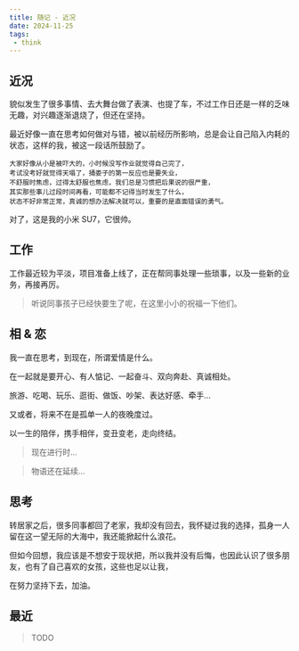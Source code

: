 ```yaml
---
title: 随记 - 近况
date: 2024-11-25
tags:
 - think
---
```


## 近况

貌似发生了很多事情、去大舞台做了表演、也提了车，不过工作日还是一样的乏味无趣，对兴趣逐渐退烧了，但还在坚持。

最近好像一直在思考如何做对与错，被以前经历所影响，总是会让自己陷入内耗的状态，这样的我，被这一段话所鼓励了。

```
大家好像从小是被吓大的，小时候没写作业就觉得自己完了，
考试没考好就觉得天塌了，捅娄子的第一反应也是要失业，
不舒服时焦虑，过得太舒服也焦虑，我们总是习惯把后果说的很严重，
其实那些事儿过段时间再看，可能都不记得当时发生了什么，
状态不好非常正常，真诚的想办法解决就可以，重要的是直面错误的勇气。
```

<!-- more -->

对了，这是我的小米 SU7，它很帅。

<hairy-image-group row="240px">
  <hairy-image fit="cover" src="/images/car/mmexport1731146913444.jpg" />
  <hairy-image fit="cover" src="/images/car/mmexport1731146921004.jpg" />
  <hairy-image fit="cover" src="/images/car/mmexport1731147014622.jpg" />
  <hairy-image fit="cover" src="/images/car/mmexport1731147025135.jpg" />
</hairy-image-group>

## 工作

工作最近较为平淡，项目准备上线了，正在帮同事处理一些琐事，以及一些新的业务，再接再厉。

<hairy-image style="max-width: 120px" src="/images/gaga.gif" />

> 听说同事孩子已经快要生了呢，在这里小小的祝福一下他们。

## 相 & 恋

我一直在思考，到现在，所谓爱情是什么。

在一起就是要开心、有人惦记、一起奋斗、双向奔赴、真诚相处。

旅游、吃喝、玩乐、逛街、做饭、吵架、表达好感、牵手...

又或者，将来不在是孤单一人的夜晚度过。

以一生的陪伴，携手相伴，变丑变老，走向终结。

> 现在进行时...

> 物语还在延续...

## 思考

转居家之后，很多同事都回了老家，我却没有回去，我怀疑过我的选择，孤身一人留在这一望无际的大海中，我还能掀起什么浪花。

但如今回想，我应该是不想安于现状把，所以我并没有后悔，也因此认识了很多朋友，也有了自己喜欢的女孩，这些也足以让我，

在努力坚持下去，加油。

## 最近

> TODO
